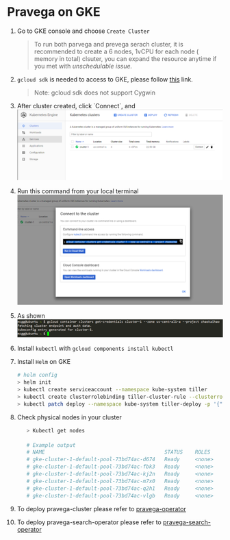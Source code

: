 # Pravega on GKE

1. Go to GKE console and choose `Create Cluster` 
   > To run both parvega and prevega serach cluster, it is recommended to create a 6 nodes, 1vCPU for each node \( memory in total\) clsuter, you can expand the resource anytime if you met with _unschedulable issue._
2. `gcloud sdk` is needed to access to GKE, please follow [this](https://cloud.google.com/sdk/docs/quickstart-linux) link. 
   > Note: gcloud sdk does not support Cygwin
3. After cluster created, click \`Connect\`, and  
   ![](/assets/connect1)

4. Run this command from your local terminal  
   ![](/assets/connect2.png)

5. As shown  
   ![](/assets/connect3.png)

6. Install `kubectl` with `gcloud components install kubectl`

7. Install `Helm` on GKE

      ```bash
      # helm config
      > helm init
      > kubectl create serviceaccount --namespace kube-system tiller
      > kubectl create clusterrolebinding tiller-cluster-rule --clusterrole=cluster-admin --serviceaccount=kube-system:tiller
      > kubectl patch deploy --namespace kube-system tiller-deploy -p '{"spec":{"template":{"spec":{"serviceAccount":"tiller"}}}}'
      ```

8. Check physical nodes in your cluster

   ```bash
      > Kubectl get nodes

      # Example output
      # NAME                                       STATUS    ROLES     AGE       VERSION
      # gke-cluster-1-default-pool-73bd74ac-d674   Ready     <none>    25m       v1.9.7-gke.5
      # gke-cluster-1-default-pool-73bd74ac-fbk3   Ready     <none>    25m       v1.9.7-gke.5
      # gke-cluster-1-default-pool-73bd74ac-kj2n   Ready     <none>    25m       v1.9.7-gke.5
      # gke-cluster-1-default-pool-73bd74ac-m7x0   Ready     <none>    25m       v1.9.7-gke.5
      # gke-cluster-1-default-pool-73bd74ac-q2h1   Ready     <none>    25m       v1.9.7-gke.5
      # gke-cluster-1-default-pool-73bd74ac-vlgb   Ready     <none>    25m       v1.9.7-gke.5
   ```

9. To deploy pravega-cluster please refer to [pravega-operator](https://github.com/pravega/pravega-operator)

10. To deploy pravega-search-operator please refer to [pravega-search-operator](https://asdstash.isus.emc.com/projects/NAUT/repos/platform/browse/go/pravega-search-operator/src/dellemc.com/pravega-search-operator?at=feature-pravega-search-operator)



